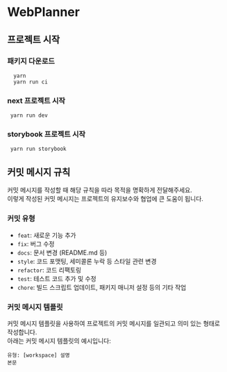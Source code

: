 # WebPlanner

## 프로젝트 시작
### 패키지 다운로드
```
  yarn
  yarn run ci 
```
### next 프로젝트 시작
  ```
   yarn run dev
  ```
### storybook 프로젝트 시작
  ```
   yarn run storybook
  ```

## 커밋 메시지 규칙
커밋 메시지를 작성할 때 해당 규칙을 따라 목적을 명확하게 전달해주세요. </br>
이렇게 작성된 커밋 메시지는 프로젝트의 유지보수와 협업에 큰 도움이 됩니다.

### 커밋 유형
- `feat`: 새로운 기능 추가
- `fix`: 버그 수정
- `docs`: 문서 변경 (README.md 등)
- `style`: 코드 포맷팅, 세미콜론 누락 등 스타일 관련 변경
- `refactor`: 코드 리팩토링
- `test`: 테스트 코드 추가 및 수정
- `chore`: 빌드 스크립트 업데이트, 패키지 매니저 설정 등의 기타 작업


### 커밋 메시지 템플릿

커밋 메시지 템플릿을 사용하여 프로젝트의 커밋 메시지를 일관되고 의미 있는 형태로 작성합니다.</br>
아래는 커밋 메시지 템플릿의 예시입니다:

```
유형: [workspace] 설명 
본문
```

